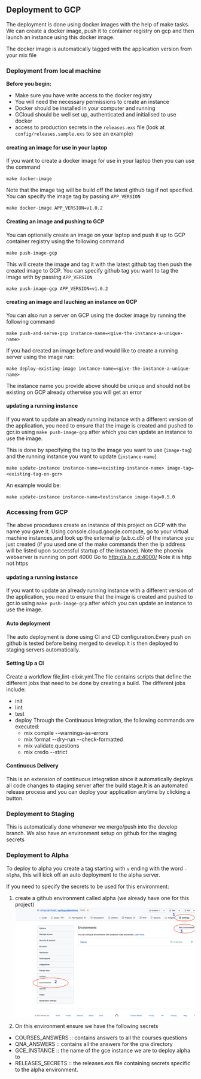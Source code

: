 ## Deployment to GCP
The deployment is done using docker images with the help of make tasks. We can create a docker image, push it to container registry on gcp and then launch an instance using this docker image.

The docker image is automatically tagged with the application version from your mix file

### Deployment from local machine
**Before you begin:**
- Make sure you have write access to the docker registry
- You will need the necessary permissions to create an instance
- Docker should be installed in your computer and running
- GCloud should be well set up, authenticated and initialised to use docker
- access to production secrets in the `releases.exs` file (look at `config/releases.sample.exs` to see an example)


#### creating an image for use in your laptop
If you want to create a docker image for use in your laptop then you can use the command
```shell
make docker-image
```
Note that the image tag will be build off the latest github tag if not specified.
You can specify the image tag by passing `APP_VERSION`

```shell
make docker-image APP_VERSION=v1.0.2
```

#### Creating an image and pushing to GCP
You can optionally create an image on your laptop and push it up to GCP container registry using the following command
```shell
make push-image-gcp
```
This will create the image and tag it with the latest github tag then push the created image to GCP.
You can specify github tag you want to tag the image with by passing `APP_VERSION`

```shell
make push-image-gcp APP_VERSION=v1.0.2
```

#### creating an image and lauching an instance on GCP
You can also run a server on GCP using the docker image by running the following command
```shell
make push-and-serve-gcp instance-name=<give-the-instance-a-unique-name>
```

If you had created an image before and would like to create a running server using the image run:
```shell
make deploy-existing-image instance-name=<give-the-instance-a-unique-name>
```

The instance name you provide above should be unique and should not be existing on GCP already otherwise you will get an error

#### updating a running instance
If you want to update an already running instance with a different version of the application, you need
to ensure that the image is created and pushed to gcr.io using `make push-image-gcp` after which you can update an instance to use the image.

This is done by specifying the tag to the image you want to use (`image-tag`) and the running instance you want to update
(`instance-name`)

```shell
make update-instance instance-name=<existing-instance-name> image-tag=<existing-tag-on-gcr>
```

An example would be:
```shell
make update-instance instance-name=testinstance image-tag=0.5.0
```

### Accessing from GCP
The above procedures create an instance of this project on GCP with the name you gave it.
Using console.cloud.google.compute, go to your virtual machine instances,and look up the external ip (a.b.c.d5) of the instance you just created (if you used one of the make commands then the ip address will be listed upon successful startup of the instance).
Note the phoenix webserver is running on port 4000
Go to http://a.b.c.d:4000/
Note it is http not https


#### updating a running instance
If you want to update an already running instance with a different version of the application, you need
to ensure that the image is created and pushed to gcr.io using `make push-image-gcp` after which you can update an instance to use the image.


#### Auto deployment
The auto deployment is done using CI and CD configuration.Every push on github is tested before being merged to develop.It is then deployed to staging servers automatically.

#### Setting Up a CI
Create a workflow file,lint-elixir.yml.The file contains scripts that define the different jobs that need to be done by creating a build.
The different jobs include:
- init
- lint
- test
- deploy
Through the Continuous Integration, the following commands are executed:
   - mix compile --warnings-as-errors
   - mix format --dry-run --check-formatted
   - mix validate.questions
   - mix credo --strict

#### Continuous Delivery
This is an extension of continuous integration since it automatically deploys all code changes to staging server after the build stage.It is an automated release process and you can deploy your application anytime by clicking a button.






### Deployment to Staging
This is automatically done whenever we merge/push into the develop branch.
We also have an environment setup on github for the staging secrets

### Deployment to Alpha

To deploy to alpha you create a tag starting with `v` ending with the word `-alpha`, this will kick off an auto deployment to the alpha server.

If you need to specify the secrets to be used for this environment:


1. create a github environment called alpha (we already have one for this project)
   ![adding environment](./images/deployment/create_env.png)

2. On this environment ensure we have the following secrets
  - COURSES_ANSWERS :: contains answers to all the courses questions
  - QNA_ANSWERS  :: contains all the answers for the qna directory
  - GCE_INSTANCE :: the  name of the gce instance we are to  deploy alpha to
  - RELEASES_SECRETS :: the releases.exs file containing secrets specific to the alpha environment.
